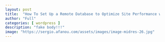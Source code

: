 ```yaml
---
layout: post
title:  "How To Set Up a Remote Database to Optimize Site Performance with MySQL on Ubuntu 16.04"
author: "Full"
categories: [ wordpress ]
description: "fake body!!!"
image: "https://sergio.afanou.com/assets/images/image-midres-26.jpg"
---
```



